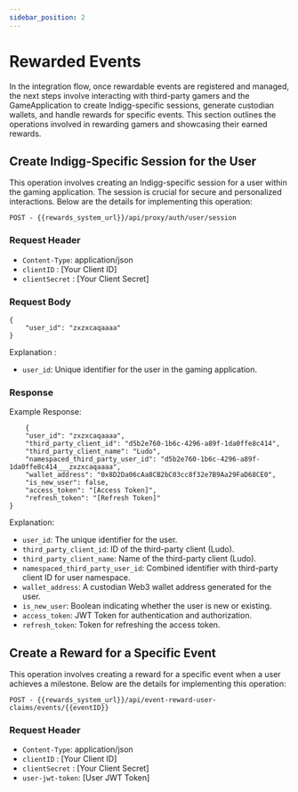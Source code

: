 ```yaml
---
sidebar_position: 2
---
```


# Rewarded Events

In the integration flow, once rewardable events are registered and managed, the next steps involve interacting with third-party gamers and the GameApplication to create Indigg-specific sessions, generate custodian wallets, and handle rewards for specific events. This section outlines the operations involved in rewarding gamers and showcasing their earned rewards.

## Create Indigg-Specific Session for the User

This operation involves creating an Indigg-specific session for a user within the gaming application. The session is crucial for secure and personalized interactions. Below are the details for implementing this operation:
```text
POST - {{rewards_system_url}}/api/proxy/auth/user/session
```
### Request Header
- `Content-Type`: application/json
- `clientID` : [Your Client ID]
- `clientSecret` : [Your Client Secret]

### Request Body
```text
{
    "user_id": "zxzxcaqaaaa"
}
```
Explanation :
- `user_id`: Unique identifier for the user in the gaming application.

### Response
Example Response:
```text
    {
    "user_id": "zxzxcaqaaaa",
    "third_party_client_id": "d5b2e760-1b6c-4296-a89f-1da0ffe8c414",
    "third_party_client_name": "Ludo",
    "namespaced_third_party_user_id": "d5b2e760-1b6c-4296-a89f-1da0ffe8c414___zxzxcaqaaaa",
    "wallet_address": "0x8D2Da06cAa8CB2bC03cc8f32e7B9Aa29FaD68CE0",
    "is_new_user": false,
    "access_token": "[Access Token]",
    "refresh_token": "[Refresh Token]"
}
```
Explanation:
- `user_id`: The unique identifier for the user.
- `third_party_client_id`: ID of the third-party client (Ludo).
- `third_party_client_name`: Name of the third-party client (Ludo).
- `namespaced_third_party_user_id`: Combined identifier with third-party client ID for user namespace.
- `wallet_address`: A custodian Web3 wallet address generated for the user.
- `is_new_user`: Boolean indicating whether the user is new or existing.
- `access_token`: JWT Token for authentication and authorization.
- `refresh_token`: Token for refreshing the access token.

## Create a Reward for a Specific Event

This operation involves creating a reward for a specific event when a user achieves a milestone. Below are the details for implementing this operation:
```text
POST - {{rewards_system_url}}/api/event-reward-user-claims/events/{{eventID}}
```
### Request Header
- `Content-Type`: application/json
- `clientID` : [Your Client ID]
- `clientSecret` : [Your Client Secret]
- `user-jwt-token`: [User JWT Token]

